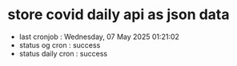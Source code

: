 # store covid daily api as json data

- last cronjob : Wednesday, 07 May 2025 01:21:02
- status og cron : success
- status daily cron : success
      
      